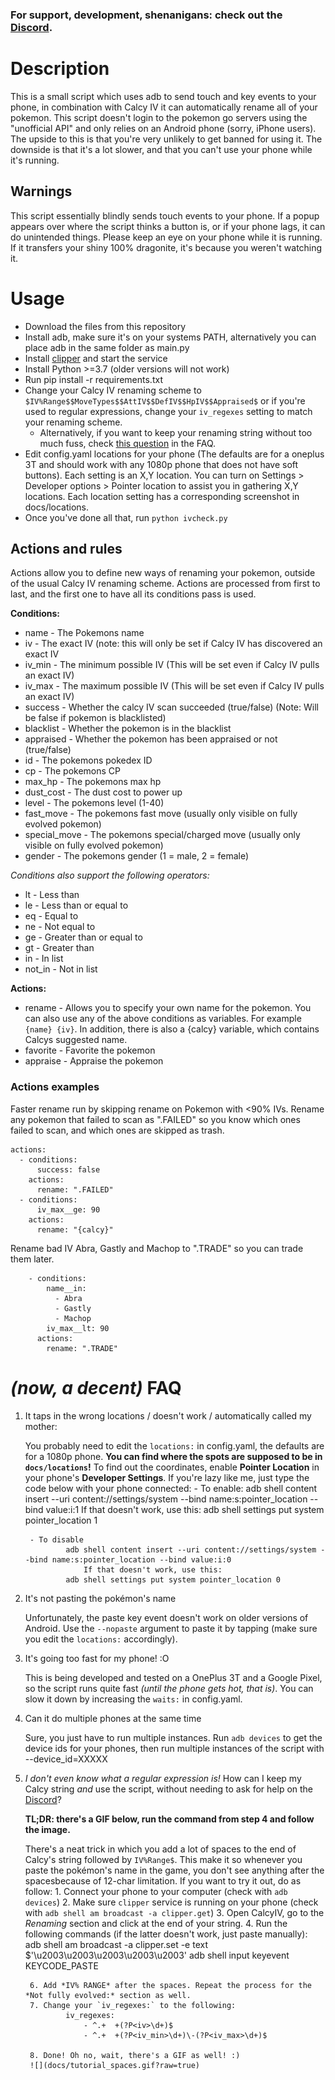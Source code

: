 ### **For support, development, shenanigans: check out the [Discord](https://discord.gg/skUAWKg).**

# Description
This is a small script which uses adb to send touch and key events to your phone, in combination with Calcy IV it can automatically rename all of your pokemon. This script doesn't login to the pokemon go servers using the "unofficial API" and only relies on an Android phone (sorry, iPhone users). The upside to this is that you're very unlikely to get banned for using it. The downside is that it's a lot slower, and that you can't use your phone while it's running.

## Warnings
This script essentially blindly sends touch events to your phone. If a popup appears over where the script thinks a button is, or if your phone lags, it can do unintended things. Please keep an eye on your phone while it is running. If it transfers your shiny 100% dragonite, it's because you weren't watching it.

# Usage
- Download the files from this repository
- Install adb, make sure it's on your systems PATH, alternatively you can place adb in the same folder as main.py
- Install [clipper](https://github.com/majido/clipper) and start the service
- Install Python >=3.7 (older versions will not work)
- Run pip install -r requirements.txt
- Change your Calcy IV renaming scheme to `$IV%Range$$MoveTypes$$AttIV$$DefIV$$HpIV$$Appraised$` or if you're used to regular expressions, change your `iv_regexes` setting to match your renaming scheme.
    - Alternatively, if you want to keep your renaming string without too much fuss, check [this question](#space_trick) in the FAQ.
- Edit config.yaml locations for your phone (The defaults are for a oneplus 3T and should work with any 1080p phone that does not have soft buttons). Each setting is an X,Y location. You can turn on Settings > Developer options > Pointer location to assist you in gathering X,Y locations. Each location setting has a corresponding screenshot in docs/locations.
- Once you've done all that, run `python ivcheck.py`

## Actions and rules
Actions allow you to define new ways of renaming your pokemon, outside of the usual Calcy IV renaming scheme. Actions are processed from first to last, and the first one to have all its conditions pass is used.

**Conditions:**
- name - The Pokemons name
- iv - The exact IV (note: this will only be set if Calcy IV has discovered an exact IV
- iv_min - The minimum possible IV (This will be set even if Calcy IV pulls an exact IV)
- iv_max - The maximum possible IV (This will be set even if Calcy IV pulls an exact IV)
- success - Whether the calcy IV scan succeeded (true/false) (Note: Will be false if pokemon is blacklisted)
- blacklist - Whether the pokemon is in the blacklist
- appraised - Whether the pokemon has been appraised or not (true/false)
- id - The pokemons pokedex ID
- cp - The pokemons CP
- max_hp - The pokemons max hp
- dust_cost - The dust cost to power up
- level - The pokemons level (1-40)
- fast_move - The pokemons fast move (usually only visible on fully evolved pokemon)
- special_move - The pokemons special/charged move (usually only visible on fully evolved pokemon)
- gender - The pokemons gender (1 = male, 2 = female)

_Conditions also support the following operators:_
- lt - Less than
- le - Less than or equal to
- eq - Equal to
- ne - Not equal to
- ge - Greater than or equal to
- gt - Greater than
- in - In list
- not_in - Not in list

**Actions:**
- rename - Allows you to specify your own name for the pokemon. You can also use any of the above conditions as variables. For example `{name} {iv}`. In addition, there is also a {calcy} variable, which contains Calcys suggested name.
- favorite - Favorite the pokemon
- appraise - Appraise the pokemon

### Actions examples
Faster rename run by skipping rename on Pokemon with <90% IVs. Rename any pokemon that failed to scan as ".FAILED" so you know which ones failed to scan, and which ones are skipped as trash.

```
actions:
  - conditions:
      success: false
    actions:
      rename: ".FAILED"
  - conditions:
      iv_max__ge: 90
    actions:
      rename: "{calcy}"
```

Rename bad IV Abra, Gastly and Machop to ".TRADE" so you can trade them later.
```
    - conditions:
        name__in:
          - Abra
          - Gastly
          - Machop
        iv_max__lt: 90
      actions:
        rename: ".TRADE"
```

# _(now, a decent)_ FAQ
1. It taps in the wrong locations / doesn't work / automatically called my mother:

    You probably need to edit the `locations:` in config.yaml, the defaults are for a 1080p phone. **You can find where the spots are supposed to be in `docs/locations`!**
    To find out the coordinates, enable **Pointer Location** in your phone's **Developer Settings**. If you're lazy like me, just type the code below with your phone connected:
        - To enable:
                adb shell content insert --uri content://settings/system --bind name:s:pointer_location --bind value:i:1
                    If that doesn't work, use this:
                adb shell settings put system pointer_location 1

        - To disable
                adb shell content insert --uri content://settings/system --bind name:s:pointer_location --bind value:i:0
                    If that doesn't work, use this:
                adb shell settings put system pointer_location 0

2. It's not pasting the pokémon's name

    Unfortunately, the paste key event doesn't work on older versions of Android. Use the `--nopaste` argument to paste it by tapping (make sure you edit the `locations:` accordingly).

3. It's going too fast for my phone! :O

    This is being developed and tested on a OnePlus 3T and a Google Pixel, so the script runs quite fast _(until the phone gets hot, that is)_. You can slow it down by increasing the `waits:` in config.yaml.

4. Can it do multiple phones at the same time

    Sure, you just have to run multiple instances. Run `adb devices` to get the device ids for your phones, then run multiple instances of the script with --device_id=XXXXX

5. [](#space_trick)_I don't even know what a regular expression is!_ How can I keep my Calcy string *and* use the script, without needing to ask for help on the [Discord](https://discord.gg/skUAWKg)?

    **TL;DR: there's a GIF below, run the command from step 4 and follow the image.**

    There's a neat trick in which you add a lot of spaces to the end of Calcy's string followed by `IV%Range$`. This make it so whenever you paste the pokémon's name in the game, you don't see anything after the spacesbecause of 12-char limitation. If you want to try it out, do as follow:
        1. Connect your phone to your computer (check with `adb devices`)
        2. Make sure `clipper` service is running on your phone (check with `adb shell am broadcast -a clipper.get`)
        3. Open CalcyIV, go to the *Renaming* section and click at the end of your string.
        4. Run the following commands (if the latter doesn't work, just paste manually):
                adb shell am broadcast -a clipper.set -e text $'\u2003\u2003\u2003\u2003\u2003'
                adb shell input keyevent KEYCODE_PASTE

        6. Add *IV% RANGE* after the spaces. Repeat the process for the *Not fully evolved:* section as well.
        7. Change your `iv_regexes:` to the following:
                iv_regexes:
                    - ^.+  +(?P<iv>\d+)$
                    - ^.+  +(?P<iv_min>\d+)\-(?P<iv_max>\d+)$

        8. Done! Oh no, wait, there's a GIF as well! :)
        ![](docs/tutorial_spaces.gif?raw=true)
